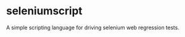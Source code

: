 seleniumscript
==============

A simple scripting language for driving selenium web regression tests.
